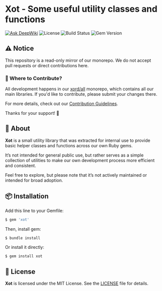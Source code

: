# Xot - Some useful utility classes and functions

[![Ask DeepWiki](https://deepwiki.com/badge.svg)](https://deepwiki.com/xord/xot)
![License](https://img.shields.io/github/license/xord/xot)
![Build Status](https://github.com/xord/xot/actions/workflows/test.yml/badge.svg)
![Gem Version](https://badge.fury.io/rb/xot.svg)

## ⚠️  Notice

This repository is a read-only mirror of our monorepo.
We do not accept pull requests or direct contributions here.

### 🔄 Where to Contribute?

All development happens in our [xord/all](https://github.com/xord/all) monorepo, which contains all our main libraries.
If you'd like to contribute, please submit your changes there.

For more details, check out our [Contribution Guidelines](./CONTRIBUTING.md).

Thanks for your support! 🙌

## 🚀 About

**Xot** is a small utility library that was extracted for internal use to provide basic helper classes and functions across our own Ruby gems.

It’s not intended for general public use, but rather serves as a simple collection of utilities to make our own development process more efficient and consistent.

Feel free to explore, but please note that it’s not actively maintained or intended for broad adoption.

## 📦 Installation

Add this line to your Gemfile:
```ruby
$ gem 'xot'
```

Then, install gem:
```bash
$ bundle install
```

Or install it directly:
```bash
$ gem install xot
```

## 📜 License

**Xot** is licensed under the MIT License.
See the [LICENSE](./LICENSE) file for details.
